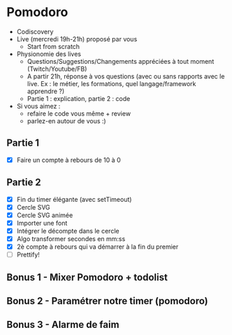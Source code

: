 # Pomodoro

- Codiscovery
- Live (mercredi 19h-21h) proposé par vous
  - Start from scratch
- Physionomie des lives
  - Questions/Suggestions/Changements appréciées à tout moment (Twitch/Youtube/FB)
  - A partir 21h, réponse à vos questions (avec ou sans rapports avec le live. Ex : le métier, les formations, quel langage/framework apprendre ?)
  - Partie 1 : explication, partie 2 : code
- Si vous aimez :
  - refaire le code vous même + review
  - parlez-en autour de vous :)

## Partie 1

- [x] Faire un compte à rebours de 10 à 0

## Partie 2

- [x] Fin du timer élégante (avec setTimeout)
- [x] Cercle SVG
- [x] Cercle SVG animée
- [x] Importer une font
- [x] Intégrer le décompte dans le cercle
- [x] Algo transformer secondes en mm:ss
- [x] 2è compte à rebours qui va démarrer à la fin du premier
- [ ] Prettify!

## Bonus 1 - Mixer Pomodoro + todolist

## Bonus 2 - Paramétrer notre timer (pomodoro)

## Bonus 3 - Alarme de faim
